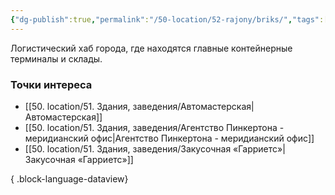 ```yaml
---
{"dg-publish":true,"permalink":"/50-location/52-rajony/briks/","tags":["локация/район"]}
---
```


Логистический хаб города, где находятся главные контейнерные терминалы и склады. 
### Точки интереса
- [[50. location/51. Здания, заведения/Автомастерская\|Автомастерская]]
- [[50. location/51. Здания, заведения/Агентство Пинкертона - меридианский офис\|Агентство Пинкертона - меридианский офис]]
- [[50. location/51. Здания, заведения/Закусочная «Гарриетс»\|Закусочная «Гарриетс»]]

{ .block-language-dataview}
